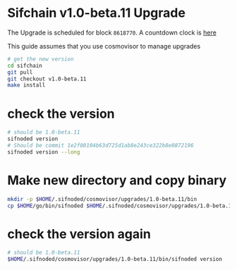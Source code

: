 # Sifchain v1.0-beta.11 Upgrade

The Upgrade is scheduled for block `8618770`. A countdown clock is [here](https://www.mintscan.io/sifchain/blocks/8618770)

This guide assumes that you use cosmovisor to manage upgrades

```bash
# get the new version
cd sifchain
git pull
git checkout v1.0-beta.11
make install
```

# check the version

```bash
# should be 1.0-beta.11
sifnoded version
# Should be commit 1e2f00104b63d725d1ab8e243ce322b8e0872196
sifnoded version --long
```

# Make new directory and copy binary

```bash
mkdir -p $HOME/.sifnoded/cosmovisor/upgrades/1.0-beta.11/bin
cp $HOME/go/bin/sifnoded $HOME/.sifnoded/cosmovisor/upgrades/1.0-beta.11/bin
```

# check the version again

```bash
# should be 1.0-beta.11
$HOME/.sifnoded/cosmovisor/upgrades/1.0-beta.11/bin/sifnoded version
```
